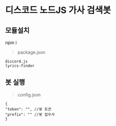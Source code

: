 # 디스코드 노드JS 가사 검색봇

## 모듈설치
npm i
> package.json

    discord.js
    lyrics-finder

## 봇 실행
> config.json

    {
    "token": "", //봇 토큰
    "prefix": "" //봇 접두사
    }   
